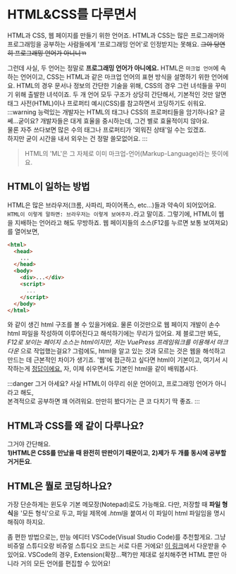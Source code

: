 # HTML&CSS를 다루면서

HTML과 CSS, 웹 페이지를 만들기 위한 언어죠. HTML과 CSS는 많은 프로그래머와 프로그래밍을 공부하는 사람들에게 '프로그래밍 언어'로 인정받지는 못해요. ~~그야 당연히 프로그래밍 언어가 아니니ㄲ~~

그런데 사실, 두 언어는 정말로 **프로그래밍 언어가 아니에요.** HTML은 `마크업 언어`에 속하는 언어이고, CSS는 HTML과 같은 마크업 언어의 표현 방식을 설명하기 위한 언어에요. HTML의 경우 문서나 정보의 간단한 기술을 위해, CSS의 경우 그런 녀석들을 꾸미기 위해 출발한 녀석이죠. 두 개 언어 모두 구조가 상당히 간단해서, 기본적인 것만 알면 태그 사전(HTML)이나 프로퍼티 예시(CSS)를 참고하면서 코딩하기도 쉬워요.
:::warning 능력있는 개발자는 HTML의 태그나 CSS의 프로퍼티들을 암기하나요?
글쎄...굳이요? 개발자들은 대게 효율을 중시하는데, 그건 별로 효율적이지 않아요.  
물론 자주 쓰다보면 많은 수의 태그나 프로퍼티가 '외워진 상태'일 수는 있겠죠.  
하지만 굳이 시간을 내서 외우는 건 정말 쓸모없어요.
:::

> HTML의 'ML'은 그 자체로 이미 마크업-언어(Markup-Language)라는 뜻이에요.

## HTML이 일하는 방법

HTML은 많은 브라우저(크롬, 사파리, 파이어폭스, etc...)들과 약속이 되어있어요. `HTML이 이렇게 말하면: 브라우저는 이렇게 보여주자.`라고 말이죠. 그렇기에, HTML이 웹을 지배하는 언어라고 해도 무방하죠. 웹 페이지들의 소스(F12를 누르면 보통 보여져요)를 열어보면,

```html
<html>
  <head>
    ...
  </head>
  <body>
    <div>...</div>
    <script>
      ...
    </script>
  </body>
</html>
```

와 같이 생긴 html 구조를 볼 수 있을거에요. 물론 이것만으로 웹 페이지 개발이 손수 html 파일을 작성하여 이루어진다고 해석하기에는 무리가 있어요. 제 블로그만 봐도, _F12로 보이는 페이지 소스는 html이지만, 저는 VuePress 프레임워크를 이용해서 마크다운_ 으로 작업했는걸요? 그럼에도, html을 알고 있는 것과 모르는 것은 웹을 해석하고 만드는 데 근본적인 차이가 생기죠. '웹'에 접근하고 싶다면 html이 기본이고, 여기서 시작하는게 <u>정답이에요.</u> 자, 이제 쉬우면서도 기본인 html을 같이 배워봅시다.

:::danger 그거 아세요?
사실 HTML이 아무리 쉬운 언어이고, 프로그래밍 언어가 아니라고 해도,  
본격적으로 공부하면 꽤 어려워요. 만만히 봤다가는 큰 코 다치기 딱 좋죠.
:::

## HTML과 CSS를 왜 같이 다루나요?

그거야 간단해요.  
**1)HTML은 CSS를 만났을 때 완전히 딴판이기 때문이고**, **2)제가 두 개를 동시에 공부할거거든요**.

## HTML은 뭘로 코딩하나요?
가장 단순하게는 윈도우 기본 메모장(Notepad)로도 가능해요. 다만, 저장할 때 **파일 형식**을 '모든 형식'으로 두고, 파일 제목에 *.html*을 붙여서 이 파일이 html 파일임을 명시해줘야 하지요.

좀 편한 방법으로는, 만능 에디터 VSCode(Visual Studio Code)를 추천할게요. 그냥 비쥬얼 스튜디오랑 비쥬얼 스튜디오 코드는 서로 다른 거에요! [이 링크](https://code.visualstudio.com/)에서 다운받을 수 있어요. VSCode의 경우, Extension(확장...팩?)만 제대로 설치해주면 HTML 뿐만 아니라 거의 모든 언어를 편집할 수 있어요!
